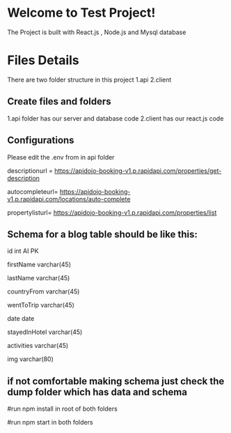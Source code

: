 # Welcome to Test Project!

The Project is built with React.js , Node.js and Mysql database

# Files Details

There are two folder structure in this project
1.api
2.client

## Create files and folders

1.api folder has our server and database code
2.client has our react.js code

## Configurations

Please edit the .env from in api folder

descriptionurl = https://apidojo-booking-v1.p.rapidapi.com/properties/get-description

autocompleteurl= https://apidojo-booking-v1.p.rapidapi.com/locations/auto-complete

propertylisturl= https://apidojo-booking-v1.p.rapidapi.com/properties/list

## Schema for a blog table should be like this:

id int AI PK

firstName varchar(45)

lastName varchar(45)

countryFrom varchar(45)

wentToTrip varchar(45)

date date

stayedInHotel varchar(45)

activities varchar(45)

img varchar(80)

## if not comfortable making schema just check the dump folder which has data and schema

#run npm install in root of both folders

#run npm start in both folders
